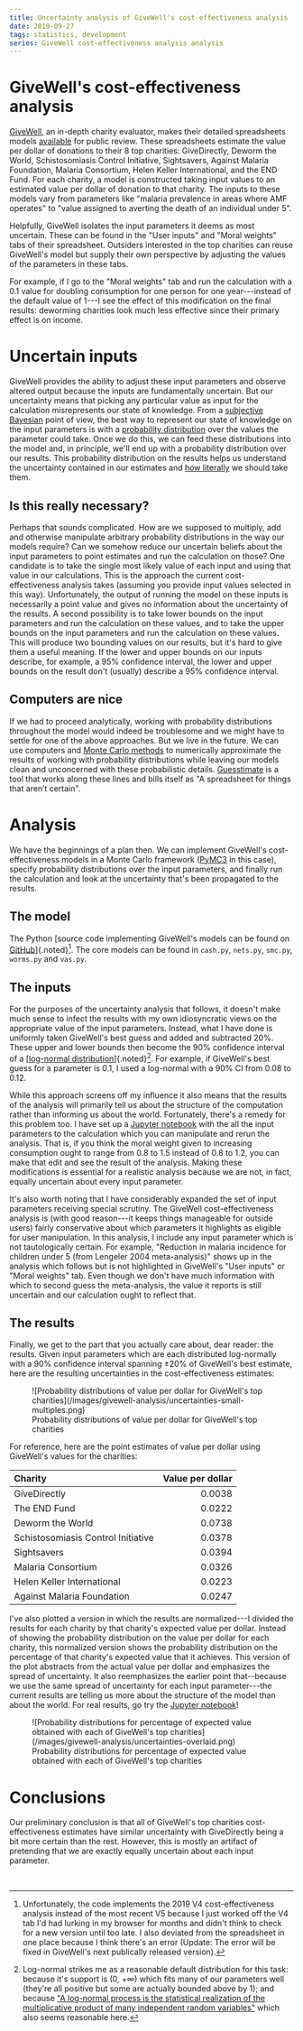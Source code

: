 ```yaml
---
title: Uncertainty analysis of GiveWell's cost-effectiveness analysis
date: 2019-09-27
tags: statistics, development
series: GiveWell cost-effectiveness analysis analysis
---
```


# GiveWell's cost-effectiveness analysis

[GiveWell](https://www.givewell.org/), an in-depth charity evaluator, makes their detailed spreadsheets models [available](https://docs.google.com/spreadsheets/d/1d255LKz11L3V-OgOEns9WvJzpnVeaLTcEP1HD4lC478/edit#gid=1537947274) for public review. These spreadsheets estimate the value per dollar of donations to their 8 top charities: GiveDirectly, Deworm the World, Schistosomiasis Control Initiative, Sightsavers, Against Malaria Foundation, Malaria Consortium, Helen Keller International, and the END Fund. For each charity, a model is constructed taking input values to an estimated value per dollar of donation to that charity. The inputs to these models vary from parameters like "malaria prevalence in areas where AMF operates" to "value assigned to averting the death of an individual under 5".

Helpfully, GiveWell isolates the input parameters it deems as most uncertain. These can be found in the "User inputs" and "Moral weights" tabs of their spreadsheet. Outsiders interested in the top charities can reuse GiveWell's model but supply their own perspective by adjusting the values of the parameters in these tabs.

For example, if I go to the "Moral weights" tab and run the calculation with a 0.1 value for doubling consumption for one person for one year---instead of the default value of 1---I see the effect of this modification on the final results: deworming charities look much less effective since their primary effect is on income.

# Uncertain inputs

GiveWell provides the ability to adjust these input parameters and observe altered output because the inputs are fundamentally uncertain. But our uncertainty means that picking any particular value as input for the calculation misrepresents our state of knowledge. From a [subjective Bayesian](https://en.wikipedia.org/wiki/Bayesian_probability) point of view, the best way to represent our state of knowledge on the input parameters is with a [probability distribution](https://en.wikipedia.org/wiki/Probability_distribution) over the values the parameter could take. Once we do this, we can feed these distributions into the model and, in principle, we'll end up with a probability distribution over our results. This probability distribution on the results helps us understand the uncertainty contained in our estimates and [how literally](https://blog.givewell.org/2011/08/18/why-we-cant-take-expected-value-estimates-literally-even-when-theyre-unbiased/) we should take them.

## Is this really necessary?

Perhaps that sounds complicated. How are we supposed to multiply, add and otherwise manipulate arbitrary probability distributions in the way our models require? Can we somehow reduce our uncertain beliefs about the input parameters to point estimates and run the calculation on those? One candidate is to take the single most likely value of each input and using that value in our calculations. This is the approach the current cost-effectiveness analysis takes (assuming you provide input values selected in this way). Unfortunately, the output of running the model on these inputs is necessarily a point value and gives no information about the uncertainty of the results. A second possibility is to take lower bounds on the input parameters and run the calculation on these values, and to take the upper bounds on the input parameters and run the calculation on these values. This will produce two bounding values on our results, but it's hard to give them a useful meaning. If the lower and upper bounds on our inputs describe, for example, a 95% confidence interval, the lower and upper bounds on the result don't (usually) describe a 95% confidence interval.

## Computers are nice

If we had to proceed analytically, working with probability distributions throughout the model would indeed be troublesome and we might have to settle for one of the above approaches. But we live in the future. We can use computers and [Monte Carlo methods](https://en.wikipedia.org/wiki/Monte_Carlo_method) to numerically approximate the results of working with probability distributions while leaving our models clean and unconcerned with these probabilistic details. [Guesstimate](https://www.getguesstimate.com/) is a tool that works along these lines and bills itself as "A spreadsheet for things that aren’t certain".

# Analysis

We have the beginnings of a plan then. We can implement GiveWell's cost-effectiveness models in a Monte Carlo framework ([PyMC3](https://docs.pymc.io/) in this case), specify probability distributions over the input parameters, and finally run the calculation and look at the uncertainty that's been propagated to the results.

<!--more-->

## The model

The Python [source code implementing GiveWell's models can be found on [GitHub](https://github.com/colehaus/givewell-analysis)]{.noted}[^models]. The core models can be found in `cash.py`, `nets.py`, `smc.py`, `worms.py` and `vas.py`.

## The inputs

For the purposes of the uncertainty analysis that follows, it doesn't make much sense to infect the results with my own idiosyncratic views on the appropriate value of the input parameters. Instead, what I have done is uniformly taken GiveWell's best guess and added and subtracted 20%. These upper and lower bounds then become the 90% confidence interval of a [[log-normal distribution](https://en.wikipedia.org/wiki/Log-normal_distribution)]{.noted}[^log-normal]. <!--TODO image here--> For example, if GiveWell's best guess for a parameter is 0.1, I used a log-normal with a 90% CI from 0.08 to 0.12. 

While this approach screens off my influence it also means that the results of the analysis will primarily tell us about the structure of the computation rather than informing us about the world. Fortunately, there's a remedy for this problem too. I have set up a [Jupyter notebook](https://colab.research.google.com/drive/1TCXBi7lF69Xaaygub5HGD6-Rb6qE924e#sandboxMode=true) with the all the input parameters to the calculation which you can manipulate and rerun the analysis. That is, if you think the moral weight given to increasing consumption ought to range from 0.8 to 1.5 instead of 0.8 to 1.2, you can make that edit and see the result of the analysis. Making these modifications is essential for a realistic analysis because we are not, in fact, equally uncertain about every input parameter.

It's also worth noting that I have considerably expanded the set of input parameters receiving special scrutiny. The GiveWell cost-effectiveness analysis is (with good reason---it keeps things manageable for outside users) fairly conservative about which parameters it highlights as eligible for user manipulation. In this analysis, I include any input parameter which is not tautologically certain. For example, "Reduction in malaria incidence for children under 5 (from Lengeler 2004 meta-analysis)" shows up in the analysis which follows but is not highlighted in GiveWell's "User inputs" or "Moral weights" tab. Even though we don't have much information with which to second guess the meta-analysis, the value it reports is still uncertain and our calculation ought to reflect that.

## The results

Finally, we get to the part that you actually care about, dear reader: the results. Given input parameters which are each distributed log-normally with a 90% confidence interval spanning ±20% of GiveWell's best estimate, here are the resulting uncertainties in the cost-effectiveness estimates:

<figure class="natural-fig">
![Probability distributions of value per dollar for GiveWell's top charities](/images/givewell-analysis/uncertainties-small-multiples.png)
<figcaption>Probability distributions of value per dollar for GiveWell's top charities</figcaption>
</figure>

For reference, here are the point estimates of value per dollar using GiveWell's values for the charities:

| Charity                              |   Value per dollar |
| :----------------------------------- | -----------------: |
| GiveDirectly                         |             0.0038 |
| The END Fund                         |             0.0222 |
| Deworm the World                     |             0.0738 |
| Schistosomiasis Control Initiative   |             0.0378 |
| Sightsavers                          |             0.0394 |
| Malaria Consortium                   |             0.0326 |
| Helen Keller International           |             0.0223 |
| Against Malaria Foundation           |             0.0247 |

I've also plotted a version in which the results are normalized---I divided the results for each charity by that charity's expected value per dollar. Instead of showing the probability distribution on the value per dollar for each charity, this normalized version shows the probability distribution on the percentage of that charity's expected value that it achieves. This version of the plot abstracts from the actual value per dollar and emphasizes the spread of uncertainty. It also reemphasizes the earlier point that--because we use the same spread of uncertainty for each input parameter---the current results are telling us more about the structure of the model than about the world. For real results, go try the [Jupyter notebook](https://colab.research.google.com/drive/1TCXBi7lF69Xaaygub5HGD6-Rb6qE924e#sandboxMode=true)!

<figure class="natural-fig">
![Probability distributions for percentage of expected value obtained with each of GiveWell's top charities](/images/givewell-analysis/uncertainties-overlaid.png)
<figcaption>Probability distributions for percentage of expected value obtained with each of GiveWell's top charities</figcaption>
</figure>

# Conclusions

Our preliminary conclusion is that all of GiveWell's top charities cost-effectiveness estimates have similar uncertainty with GiveDirectly being a bit more certain than the rest. However, this is mostly an artifact of pretending that we are exactly equally uncertain about each input parameter.

<br>

[^models]: Unfortunately, the code implements the 2019 V4 cost-effectiveness analysis instead of the most recent V5 because I just worked off the V4 tab I'd had lurking in my browser for months and didn't think to check for a new version until too late. I also deviated from the spreadsheet in one place because I think there's an error (Update: The error will be fixed in GiveWell's next publically released version).
[^log-normal]: Log-normal strikes me as a reasonable default distribution for this task: because it's support is (0, +∞) which fits many of our parameters well (they're all positive but some are actually bounded above by 1); and because ["A log-normal process is the statistical realization of the multiplicative product of many independent random variables"](https://en.wikipedia.org/wiki/Log-normal_distribution) which also seems reasonable here.
